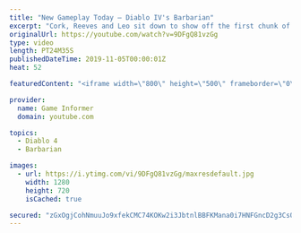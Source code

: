 ```yaml
---
title: "New Gameplay Today – Diablo IV's Barbarian"
excerpt: "Cork, Reeves and Leo sit down to show off the first chunk of Diablo IV gameplay we captured in our visit to Blizzard for Game Informer's latest cover story, ..."
originalUrl: https://youtube.com/watch?v=9DFgQ81vzGg
type: video
length: PT24M35S
publishedDateTime: 2019-11-05T00:00:01Z
heat: 52

featuredContent: "<iframe width=\"800\" height=\"500\" frameborder=\"0\" src=\"https://www.youtube.com/embed/9DFgQ81vzGg\" allow=\"accelerometer; autoplay; encrypted-media; gyroscope; picture-in-picture\" allowfullscreen></iframe>"

provider:
  name: Game Informer
  domain: youtube.com

topics:
  - Diablo 4
  - Barbarian

images:
  - url: https://i.ytimg.com/vi/9DFgQ81vzGg/maxresdefault.jpg
    width: 1280
    height: 720
    isCached: true

secured: "zGxOgjCohNmuuJo9xfekCMC74KOKw2i3JbtnlBBFKMana0i7HNFGncD2g3CsOzfd6ZSUFl6qXCRqtRNFMmlBqlPXjb7TWofR7SxSYVudUSlZnMspTh2HvVHszRZbbvev7LoM+SfEWAtCnHYQKYotvXyGotSZWACMIIN6KFaetaU58QcXSvPcFnbXjC9tuIF2xNWoygjVMJ0HQDWFWkMOoVfZTEbTqBRHJXv7nrxCPYzoPWRPGd1OKjl2xRdkRtZOf5vq74hU2MEkq8VjWLGOlvUOas6xE2fXwR7g5UeH2K0JghYR1IBBgPKzU8MoAxfFn7m9BbBm3SPNlrmJ7c3XM8XUlJzEWEjfK7nHosm25DKSYNbNwt/hrQ8jKrg3TpopQEsDLR2fb/zurJvjh/hXFQVa3OnVoH1Ig2NOQVzjTAzTRzKQR/JbUb9zclZ2J7zu;9VRZ5I4p7rJX47cYCpv4Mg=="
---
```


